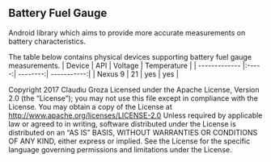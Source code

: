 ## Battery Fuel Gauge

Android library which aims to provide more accurate measurements on battery characteristics. 

The table below contains physical devices supporting battery fuel gauge measurements.
| Device        | API   | Voltage  | Temperature |
| ------------- |:-----:| --------:| -----------:|
| Nexus 9       | 21    | yes      | yes         |




Copyright 2017 Claudiu Groza
Licensed under the Apache License, Version 2.0 (the “License”); you may not use this file except in compliance with the License. You may obtain a copy of the License at
http://www.apache.org/licenses/LICENSE-2.0
Unless required by applicable law or agreed to in writing, software distributed under the License is distributed on an “AS IS” BASIS, WITHOUT WARRANTIES OR CONDITIONS OF ANY KIND, either express or implied. See the License for the specific language governing permissions and limitations under the License.
